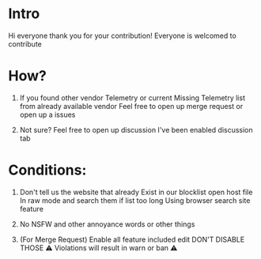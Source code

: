 # Intro

Hi everyone thank you for your contribution!
Everyone is welcomed to contribute

# How?
1. If you found other vendor Telemetry or current
Missing Telemetry list from already available vendor
Feel free to open up merge request or open up a issues

2. Not sure?
Feel free to open up discussion
I've been enabled discussion tab 

# Conditions:
1. Don't tell us the website that already
Exist in our blocklist open host file
In raw mode and search them if list too long
Using browser search site feature

2. No NSFW and other annoyance words or other things

3. (For Merge Request) Enable all feature included edit DON'T DISABLE THOSE ⚠️
Violations will result in warn or ban ⚠️
